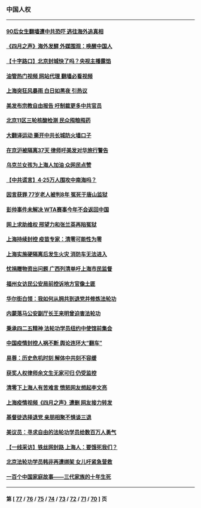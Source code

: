 ### 中国人权
---
#### [90后女生翻墙遭中共恐吓 逃往海外追真相](../../pages/ncid278/n13721416.md?04272045) 
#### [《四月之声》海外发酵 外媒围观：唤醒中国人](../../pages/ncid278/n13720982.md?04272045) 
#### [【十字路口】北京封城快了吗？央视主播露馅](../../pages/ncid278/n13721080.md?04272045) 
#### [油管热门视频 网站代理 翻墙必看视频](http://209.222.30.114:81/youtube.html?04272045)
#### [上海突狂风暴雨 白日如黑夜 引热议](../../pages/ncid278/n13720618.md?04272045) 
#### [美发布宗教自由报告 吁制裁更多中共官员](../../pages/ncid278/n13720670.md?04272045) 
#### [北京11区三轮核酸检测 民众囤粮囤药](../../pages/ncid278/n13720207.md?04272045) 
#### [大翻译运动 撕开中共长城防火墙口子](../../pages/ncid278/n13720365.md?04272045) 
#### [在京沪被隔离37天 律师吁美发对华旅行警告](../../pages/ncid278/n13720436.md?04272045) 
#### [乌克兰女孩为上海人加油 众网民点赞](../../pages/ncid278/n13720169.md?04272045) 
#### [【中共谎言】4·25万人围攻中南海吗？](../../pages/ncid278/n13719995.md?04272045) 
#### [因言获罪 77岁老人被判8年 冤死于唐山监狱](../../pages/ncid278/n13718512.md?04272045) 
#### [彭帅事件未解决 WTA赛事今年不会返回中国](../../pages/ncid278/n13720023.md?04272045) 
#### [网上求助维权 邢望力和张兰英再陷冤狱](../../pages/ncid278/n13719865.md?04272045) 
#### [上海持续封控 疫苗专家：清零可能性为零](../../pages/ncid278/n13719508.md?04272045) 
#### [上海实施硬隔离后发生火灾 消防车无法进入](../../pages/ncid278/n13719674.md?04272045) 
#### [忧捐赠物资出问题 广西列清单吁上海市民监督](../../pages/ncid278/n13719434.md?04272045) 
#### [福州女访民公安局前控诉地方官像土匪](../../pages/ncid278/n13719055.md?04272045) 
#### [华尔街白领：我如何从拥共到退党并修炼法轮功](../../pages/ncid278/n13719513.md?04272045) 
#### [内蒙落马公安副厅长王来明曾迫害法轮功](../../pages/ncid278/n13717744.md?04272045) 
#### [秉承四二五精神 法轮功学员纽约中使馆前集会](../../pages/ncid278/n13719075.md?04272045) 
#### [中国疫情封控人祸不断 舆论连环大“翻车”](../../pages/ncid278/n13718897.md?04272045) 
#### [易蓉：历史危机时刻  解体中共刻不容缓](../../pages/ncid278/n13718738.md?04272045) 
#### [获奖人权律师余文生无家可归 仍受监控](../../pages/ncid278/n13718651.md?04272045) 
#### [清零下上海人有苦难言 愤怒网友想起李文亮](../../pages/ncid278/n13718537.md?04272045) 
#### [上海疫情视频《四月之声》遭删 网友接力转发](../../pages/ncid278/n13718184.md?04272045) 
#### [基督徒选择退党  亲朋相聚不惧谈三退](../../pages/ncid278/n13718257.md?04272045) 
#### [美议员：寻求自由的法轮功学员给数百万人勇气](../../pages/ncid278/n13717969.md?04272045) 
#### [【一线采访】铁丝网封路 上海人：要饿死我们？](../../pages/ncid278/n13717893.md?04272045) 
#### [北京法轮功学员韩非再遭绑架 女儿吁紧急营救](../../pages/ncid278/n13717927.md?04272045) 
#### [一百个中国家庭故事——三代家族的十年生死](../../pages/ncid278/n13716313.md?04272045) 

---
#### 第 [ [77](./77.md?04272045) / [76](./76.md?04272045) / [75](./75.md?04272045) / [74](./74.md?04272045) / [73](./73.md?04272045) / [72](./72.md?04272045) / [71](./71.md?04272045) / [70](./70.md?04272045) ] 页
